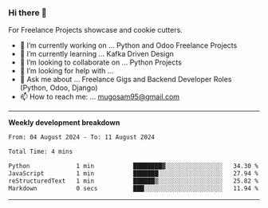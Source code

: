 ### Hi there 👋 



For Freelance Projects showcase and cookie cutters.

- 🔭 I’m currently working on ... Python and Odoo Freelance Projects
- 🌱 I’m currently learning ... Kafka Driven Design
- 👯 I’m looking to collaborate on ... Python Projects
- 🤔 I’m looking for help with ...
- 💬 Ask me about ... Freelance Gigs and Backend Developer Roles (Python, Odoo, Django)
- 📫 How to reach me: ... mugosam95@gmail.com
---------
**Weekly development breakdown**
<!--START_SECTION:waka-->

```txt
From: 04 August 2024 - To: 11 August 2024

Total Time: 4 mins

Python             1 min           ████████▓░░░░░░░░░░░░░░░░   34.30 %
JavaScript         1 min           ███████░░░░░░░░░░░░░░░░░░   27.94 %
reStructuredText   1 min           ██████▒░░░░░░░░░░░░░░░░░░   25.82 %
Markdown           0 secs          ███░░░░░░░░░░░░░░░░░░░░░░   11.94 %
```

<!--END_SECTION:waka-->

----------


